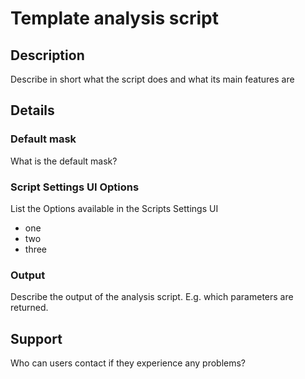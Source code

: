 # Template analysis script
## Description
Describe in short what the script does and what its main features are

## Details
### Default mask
What is the default mask?

### Script Settings UI Options
List the Options available in the Scripts Settings UI 
- one
- two
- three

### Output
Describe the output of the analysis script. E.g. which parameters are returned.

## Support
Who can users contact if they experience any problems?